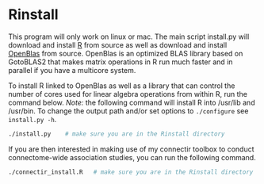 Rinstall
========

This program will only work on linux or mac. The main script install.py will download and install [R](http://cran.r-project.org) from source as well as download and install [OpenBlas](http://xianyi.github.com/OpenBLAS) from source. OpenBlas is an optimized BLAS library based on GotoBLAS2 that makes matrix operations in R run much faster and in parallel if you have a multicore system.

To install R linked to OpenBlas as well as a library that can control the number of cores used for linear algebra operations from within R, run the command below. *Note:* the following command will install R into /usr/lib and /usr/bin. To change the output path and/or set options to `./configure` see `install.py -h`.

```bash
./install.py    # make sure you are in the Rinstall directory
````

If you are then interested in making use of my connectir toolbox to conduct connectome-wide association studies, you can run the following command.

```bash
./connectir_install.R   # make sure you are in the Rinstall directory
```
